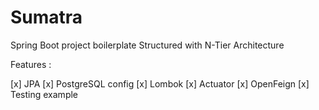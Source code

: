 ﻿# Sumatra

Spring Boot project boilerplate Structured with N-Tier Architecture 

Features : 

[x] JPA
[x] PostgreSQL config
[x] Lombok
[x] Actuator
[x] OpenFeign
[x] Testing example

